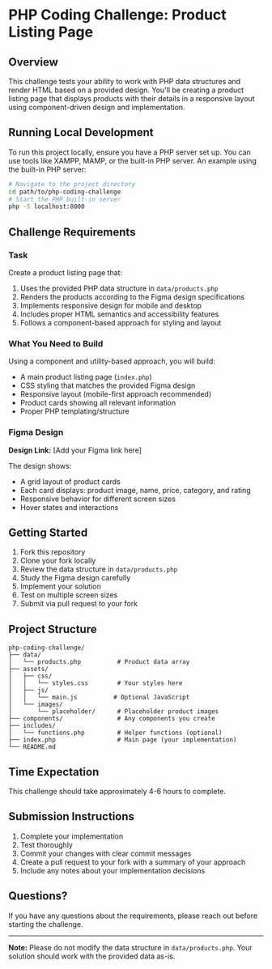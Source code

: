 # PHP Coding Challenge: Product Listing Page

## Overview
This challenge tests your ability to work with PHP data structures and render HTML based on a provided design. You'll be creating a product listing page that displays products with their details in a responsive layout using component-driven design and implementation.

## Running Local Development
To run this project locally, ensure you have a PHP server set up. You can use tools like XAMPP, MAMP, or the built-in PHP server.
An example using the built-in PHP server:
```bash
# Navigate to the project directory
cd path/to/php-coding-challenge
# Start the PHP built-in server
php -S localhost:8000
```


## Challenge Requirements

### Task
Create a product listing page that:
1. Uses the provided PHP data structure in `data/products.php`
2. Renders the products according to the Figma design specifications
3. Implements responsive design for mobile and desktop
4. Includes proper HTML semantics and accessibility features
5. Follows a component-based approach for styling and layout

### What You Need to Build
Using a component and utility-based approach, you will build:
- A main product listing page (`index.php`)
- CSS styling that matches the provided Figma design
- Responsive layout (mobile-first approach recommended)
- Product cards showing all relevant information
- Proper PHP templating/structure

### Figma Design
**Design Link:** [Add your Figma link here]

The design shows:
- A grid layout of product cards
- Each card displays: product image, name, price, category, and rating
- Responsive behavior for different screen sizes
- Hover states and interactions

## Getting Started

1. Fork this repository
2. Clone your fork locally
3. Review the data structure in `data/products.php`
4. Study the Figma design carefully
5. Implement your solution
6. Test on multiple screen sizes
7. Submit via pull request to your fork

## Project Structure
```
php-coding-challenge/
├── data/
│   └── products.php          # Product data array
├── assets/
│   ├── css/
│   │   └── styles.css        # Your styles here
│   ├── js/
│   │   └── main.js          # Optional JavaScript
│   └── images/
│       └── placeholder/      # Placeholder product images
├── components/               # Any components you create
├── includes/
│   └── functions.php         # Helper functions (optional)
├── index.php                 # Main page (your implementation)
└── README.md
```

## Time Expectation
This challenge should take approximately 4-6 hours to complete.

## Submission Instructions
1. Complete your implementation
2. Test thoroughly
3. Commit your changes with clear commit messages
4. Create a pull request to your fork with a summary of your approach
5. Include any notes about your implementation decisions

## Questions?
If you have any questions about the requirements, please reach out before starting the challenge.

---

**Note:** Please do not modify the data structure in `data/products.php`. Your solution should work with the provided data as-is.
